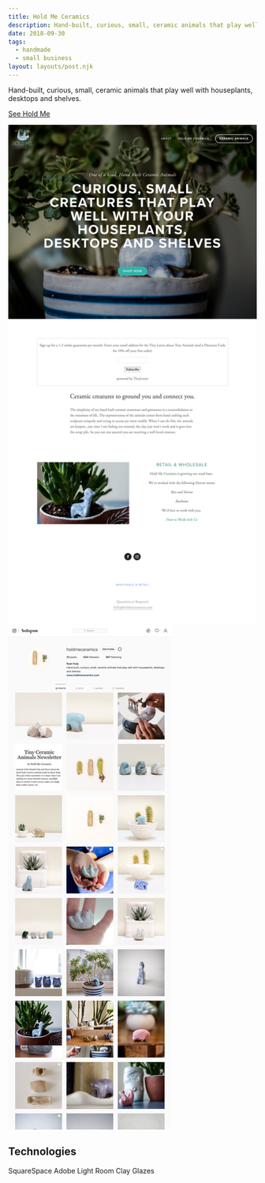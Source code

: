 ```yaml
---
title: Hold Me Ceramics
description: Hand-built, curious, small, ceramic animals that play well with houseplants, desktops and shelves.
date: 2018-09-30
tags:
  - handmade
  - small business
layout: layouts/post.njk
---
```

Hand-built, curious, small, ceramic animals that play well with houseplants, desktops and shelves.

[See Hold Me](http://holdmeceramics.com)

![Hold Me Ceramics Website](/img/holdmeceramics.png)
![Ceramic Animals](/img/holdme.png)

## Technologies

SquareSpace Adobe Light Room Clay Glazes
